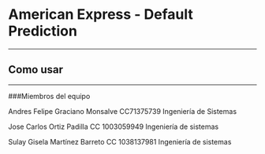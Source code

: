 # American Express - Default Prediction
-----------------------------

## Como usar
-------------

###Miembros del equipo

Andres Felipe Graciano Monsalve CC71375739 Ingeniería de Sistemas

Jose Carlos Ortiz Padilla CC 1003059949 Ingeniería de sistemas

Sulay Gisela Martínez Barreto CC 1038137981 Ingeniería de sistemas
